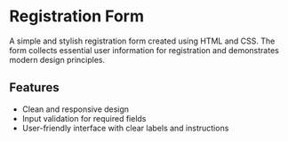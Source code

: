 # Registration Form

A simple and stylish registration form created using HTML and CSS. The form collects essential user information for registration and demonstrates modern design principles.

## Features

- Clean and responsive design
- Input validation for required fields
- User-friendly interface with clear labels and instructions
